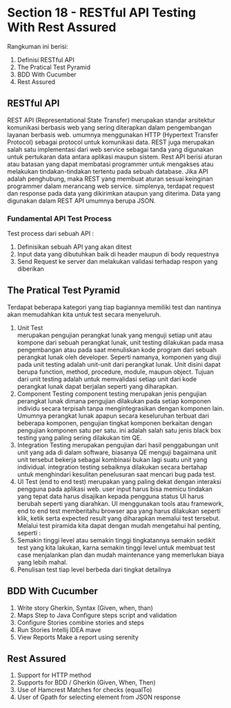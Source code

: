 # Section 18 - RESTful API Testing With Rest Assured
Rangkuman ini berisi:
  1. Definisi RESTful API
  2. The Pratical Test Pyramid
  3. BDD With Cucumber
  4. Rest Assured

## RESTful API
  REST API (Representational State Transfer) merupakan standar arsitektur komunikasi berbasis web yang sering diterapkan dalam pengembangan layanan berbasis web. umumnya menggunakan HTTP (Hypertext Transfer Protocol) sebagai protocol untuk komunikasi data. REST juga merupakan salah satu implementasi dari web service sebagai tanda yang digunakan untuk pertukaran data antara aplikasi maupun sistem. 
  Rest API berisi aturan atau batasan yang dapat membatasi programmer untuk mengakses atau melakukan tindakan-tindakan tertentu pada sebuah database. Jika API adalah penghubung, maka REST yang membuat aturan sesuai keinginan programmer dalam merancang web service. simplenya, terdapat request dan response pada data yang dikirimkan ataupun yang diterima. Data yang digunakan dalam REST API umumnya berupa JSON.

### Fundamental API Test Process
   Test process dari sebuah API :
   1. Definisikan sebuah API yang akan ditest
   2. Input data yang dibutuhkan baik di header maupun di body requestnya
   3. Send Request ke server dan melakukan validasi terhadap respon yang diberikan 

## The Pratical Test Pyramid
   Terdapat beberapa kategori yang tiap bagiannya memiliki test dan nantinya akan memudahkan kita untuk test secara menyeluruh.
   1. Unit Test  
      merupakan pengujian perangkat lunak yang menguji setiap unit atau kompone dari sebuah perangkat lunak, unit testing dilakukan pada masa pengembangan atau pada saat menuliskan kode program dari sebuah perangkat lunak oleh developer. Seperti namanya, komponen yang diuji pada unit testing adalah unit-unit dari perangkat lunak. Unit disini dapat berupa function, method, procedure, module, maupun object. Tujuan dari unit testing adalah untuk memvalidasi setiap unit dari kode perangkat lunak dapat berjalan seperti yang diharapkan.
   2. Component Testing 
      component testing merupakan jenis pengujian perangkat lunak dimana pengujian dilakukan pada setiap komponen individu secara terpisah tanpa mengintegrasikan dengan komponen lain. Umumnya perangkat lunak apapun secara keseluruhan terbuat dari beberapa komponen, pengujian tingkat komponen berkaitan dengan pengujian komponen satu per satu. ini adalah salah satu jenis black box testing yang paling sering dilakukan tim QE.
   3. Integration Testing 
      merupakan pengujian dari hasil penggabungan unit unit yang ada di dalam software, biasanya QE menguji bagaimana unit unit tersebut bekerja sebagai kombinasi bukan lagi suatu unit yang individual. integration testing sebaiknya dilakukan secara bertahap untuk menghindari kesulitan penelusuran saat mencari bug pada test.
   4. UI Test (end to end test)
      merupakan yang paling dekat dengan interaksi pengguna pada aplikasi web. user input harus bisa memicu tindakan yang tepat data harus disajikan kepada pengguna status UI harus berubah seperti yang diarahkan. UI menggunakan tools atau framework, end to end test memberitahu browser apa yang harus dilakukan seperti klik, ketik serta expected result yang diharapkan memalui test tersebut.
   Melalui test piramida kita dapat dengan mudah mengetahui hal penting, seperti :
   1. Semakin tinggi level atau semakin tinggi tingkatannya semakin sedikit  test yang kita lakukan, karna semakin tinggi level untuk membuat test case menjalankan plan dan mudah maintenance yang  memerlukan biaya yang lebih mahal.
   2. Penulisan test tiap level berbeda dari tingkat detailnya

## BDD With Cucumber
   1. Write story
      Gherkin, Syntax (Given, when, than)
   2. Maps Step to Java
      Configure steps script and validation
   3. Configure Stories
      combine stories and steps 
   4. Run Stories 
      Intellij IDEA mave
   5. View Reports
      Make a report using serenity

## Rest Assured 
   1. Support for HTTP method
   2. Supports for BDD / Gherkin (Given, When, Then)
   3. Use of Hamcrest Matches for checks (equalTo)
   4. User of Gpath for selecting element from JSON response
      

   